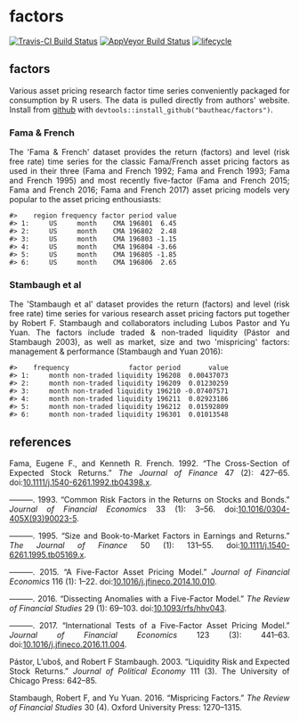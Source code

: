 factors
================

[![Travis-CI Build Status](https://travis-ci.org/bautheac/FFresearch.svg?branch=master)](https://travis-ci.org/bautheac/factors) [![AppVeyor Build Status](https://ci.appveyor.com/api/projects/status/github/bautheac/FFresearch?branch=master&svg=true)](https://ci.appveyor.com/project/bautheac/factors) [![lifecycle](https://img.shields.io/badge/lifecycle-experimental-orange.svg)](https://www.tidyverse.org/lifecycle/#experimental)

<style> body {text-align: justify} </style>
factors
-------

Various asset pricing research factor time series conveniently packaged for consumption by R users. The data is pulled directly from authors' website. Install from [github](https://github.com/bautheac/factors/) with `devtools::install_github("bautheac/factors")`.

### Fama & French

The 'Fama & French' dataset provides the return (factors) and level (risk free rate) time series for the classic Fama/French asset pricing factors as used in their three (Fama and French 1992; Fama and French 1993; Fama and French 1995) and most recently five-factor (Fama and French 2015; Fama and French 2016; Fama and French 2017) asset pricing models very popular to the asset pricing enthousiasts:

    #>    region frequency factor period value
    #> 1:     US     month    CMA 196801  6.45
    #> 2:     US     month    CMA 196802  2.48
    #> 3:     US     month    CMA 196803 -1.15
    #> 4:     US     month    CMA 196804 -3.66
    #> 5:     US     month    CMA 196805 -1.85
    #> 6:     US     month    CMA 196806  2.65

### Stambaugh et al

The 'Stambaugh et al' dataset provides the return (factors) and level (risk free rate) time series for various research asset pricing factors put together by Robert F. Stambaugh and collaborators including Lubos Pastor and Yu Yuan. The factors include traded & non-traded liquidity (Pástor and Stambaugh 2003), as well as market, size and two 'mispricing' factors: management & performance (Stambaugh and Yuan 2016):

    #>    frequency               factor period       value
    #> 1:     month non-traded liquidity 196208  0.00437073
    #> 2:     month non-traded liquidity 196209  0.01230259
    #> 3:     month non-traded liquidity 196210 -0.07407571
    #> 4:     month non-traded liquidity 196211  0.02923186
    #> 5:     month non-traded liquidity 196212  0.01592809
    #> 6:     month non-traded liquidity 196301  0.01013548

references
----------

Fama, Eugene F., and Kenneth R. French. 1992. “The Cross-Section of Expected Stock Returns.” *The Journal of Finance* 47 (2): 427–65. doi:[10.1111/j.1540-6261.1992.tb04398.x](https://doi.org/10.1111/j.1540-6261.1992.tb04398.x).

———. 1993. “Common Risk Factors in the Returns on Stocks and Bonds.” *Journal of Financial Economics* 33 (1): 3–56. doi:[10.1016/0304-405X(93)90023-5](https://doi.org/10.1016/0304-405X(93)90023-5).

———. 1995. “Size and Book-to-Market Factors in Earnings and Returns.” *The Journal of Finance* 50 (1): 131–55. doi:[10.1111/j.1540-6261.1995.tb05169.x](https://doi.org/10.1111/j.1540-6261.1995.tb05169.x).

———. 2015. “A Five-Factor Asset Pricing Model.” *Journal of Financial Economics* 116 (1): 1–22. doi:[10.1016/j.jfineco.2014.10.010](https://doi.org/10.1016/j.jfineco.2014.10.010).

———. 2016. “Dissecting Anomalies with a Five-Factor Model.” *The Review of Financial Studies* 29 (1): 69–103. doi:[10.1093/rfs/hhv043](https://doi.org/10.1093/rfs/hhv043).

———. 2017. “International Tests of a Five-Factor Asset Pricing Model.” *Journal of Financial Economics* 123 (3): 441–63. doi:[10.1016/j.jfineco.2016.11.004](https://doi.org/10.1016/j.jfineco.2016.11.004).

Pástor, L’uboš, and Robert F Stambaugh. 2003. “Liquidity Risk and Expected Stock Returns.” *Journal of Political Economy* 111 (3). The University of Chicago Press: 642–85.

Stambaugh, Robert F, and Yu Yuan. 2016. “Mispricing Factors.” *The Review of Financial Studies* 30 (4). Oxford University Press: 1270–1315.
